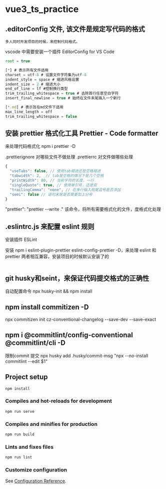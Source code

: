 # vue3_ts_practice

## .editorConfig 文件, 该文件是规定写代码的格式

```
多人同时开发项目的时候，来控制代码格式。
```

vscode 中需要安装一个插件 EditorConfig for VS Code

```js
root = true

[*] # 表示所有文件适用
charset = utf-8 # 设置文件字符集为utf-8
indent_style = space # 缩进风格设置
indent_size = 2 # 缩进大小
end_of_line = lf #控制换行类型
trim_trailing_whitespace = true # 去除首行任意空白字符
insert_final_newline = true # 始终在文件末尾插入一个新行

[*.md] # 表示旨在md文件下适用
max_line_length = off
trim_trailing_whitespace = false

```

## 安装 prettier 格式化工具 Prettier - Code formatter

来处理代码格式化
npm i prettier -D

.prettierignore 对哪些文件不做处理
.prettierrc 对文件做哪些处理

```js
{
  "useTabs": false, // 使用tab缩进还是空格缩进
  "tabwidth": 2,  // tab是空格的情况下是几个空格
  "printWidth": 80, // 当前字符的长度，一行
  "singleQuote": true, // 使用单引号，还是双
  "trailingComma": "none", // 在多行输入的尾逗号是否添加
  "semi": false // 语句末尾是否需要加上分号
}


```

"prettier": "prettier --write ." 该命令，将所有需要格式化的文件，度格式化处理

## .eslintrc.js 来配置 eslint 规则

安装插件 ESLint

安装 npm i eslint-plugin-prettier eslint-config-prettier -D，来处理 eslint 和 prettier 两者相互兼容，安装项目的时候默认安装了的

```

```
## git husky和seint，来保证代码提交格式的正确性
自动配置命令
npx husky-init && npm install

## npm install commitizen -D
npx commitizen init cz-conventional-changelog --save-dev --save-exact


## npm i @commitlint/config-conventional @commitlint/cli -D
限制commit 提交
npx husky add .husky/commit-msg "npx --no-install commitlint --edit $1"


## Project setup

```
npm install
```

### Compiles and hot-reloads for development

```
npm run serve
```

### Compiles and minifies for production

```
npm run build
```

### Lints and fixes files

```
npm run lint
```

### Customize configuration

See [Configuration Reference](https://cli.vuejs.org/config/).
